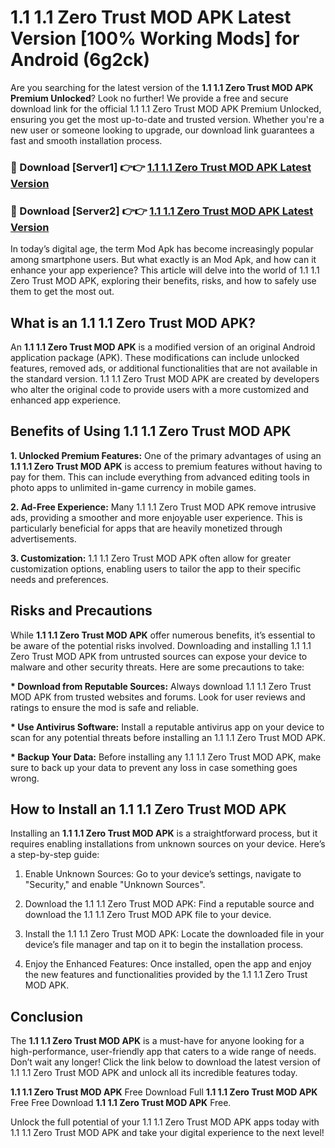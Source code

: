 # 1.1 1.1 Zero Trust MOD APK Latest Version [100% Working Mods] for Android (6g2ck)

Are you searching for the latest version of the <strong>1.1 1.1 Zero Trust MOD APK Premium Unlocked</strong>? Look no further! We provide a free and secure download link for the official 1.1 1.1 Zero Trust MOD APK Premium Unlocked, ensuring you get the most up-to-date and trusted version. Whether you're a new user or someone looking to upgrade, our download link guarantees a fast and smooth installation process.


<h3>🔴 Download [Server1] 👉👉 <a href="https://getmodsapk.pages.dev?q=1.1+1.1+Zero+Trust+MOD+APK&ref=4R3">1.1 1.1 Zero Trust MOD APK Latest Version</a></h3>

<h3>🔴 Download [Server2] 👉👉 <a href="https://getmodsapk.pages.dev?q=1.1+1.1+Zero+Trust+MOD+APK&ref=4R3">1.1 1.1 Zero Trust MOD APK Latest Version</a></h3>


In today’s digital age, the term Mod Apk has become increasingly popular among smartphone users. But what exactly is an Mod Apk, and how can it enhance your app experience? This article will delve into the world of 1.1 1.1 Zero Trust MOD APK, exploring their benefits, risks, and how to safely use them to get the most out.


<h2>What is an 1.1 1.1 Zero Trust MOD APK?</h2>

An <strong>1.1 1.1 Zero Trust MOD APK</strong> is a modified version of an original Android application package (APK). These modifications can include unlocked features, removed ads, or additional functionalities that are not available in the standard version. 1.1 1.1 Zero Trust MOD APK are created by developers who alter the original code to provide users with a more customized and enhanced app experience.


<h2>Benefits of Using 1.1 1.1 Zero Trust MOD APK</h2>

<strong> 1. Unlocked Premium Features:</strong> One of the primary advantages of using an <strong>1.1 1.1 Zero Trust MOD APK</strong> is access to premium features without having to pay for them. This can include everything from advanced editing tools in photo apps to unlimited in-game currency in mobile games.

<strong> 2. Ad-Free Experience:</strong> Many 1.1 1.1 Zero Trust MOD APK remove intrusive ads, providing a smoother and more enjoyable user experience. This is particularly beneficial for apps that are heavily monetized through advertisements.

<strong> 3. Customization:</strong> 1.1 1.1 Zero Trust MOD APK often allow for greater customization options, enabling users to tailor the app to their specific needs and preferences.


<h2>Risks and Precautions</h2>

While <strong>1.1 1.1 Zero Trust MOD APK</strong> offer numerous benefits, it’s essential to be aware of the potential risks involved. Downloading and installing 1.1 1.1 Zero Trust MOD APK from untrusted sources can expose your device to malware and other security threats. Here are some precautions to take:

<strong> * Download from Reputable Sources:</strong> Always download 1.1 1.1 Zero Trust MOD APK from trusted websites and forums. Look for user reviews and ratings to ensure the mod is safe and reliable.

<strong> * Use Antivirus Software:</strong> Install a reputable antivirus app on your device to scan for any potential threats before installing an 1.1 1.1 Zero Trust MOD APK.

<strong> * Backup Your Data:</strong> Before installing any 1.1 1.1 Zero Trust MOD APK, make sure to back up your data to prevent any loss in case something goes wrong.


<h2>How to Install an 1.1 1.1 Zero Trust MOD APK</h2>

Installing an <strong>1.1 1.1 Zero Trust MOD APK</strong> is a straightforward process, but it requires enabling installations from unknown sources on your device. Here’s a step-by-step guide:

 1. Enable Unknown Sources: Go to your device’s settings, navigate to "Security," and enable "Unknown Sources".

 2. Download the 1.1 1.1 Zero Trust MOD APK: Find a reputable source and download the 1.1 1.1 Zero Trust MOD APK file to your device.

 3. Install the 1.1 1.1 Zero Trust MOD APK: Locate the downloaded file in your device’s file manager and tap on it to begin the installation process.

 4. Enjoy the Enhanced Features: Once installed, open the app and enjoy the new features and functionalities provided by the 1.1 1.1 Zero Trust MOD APK.


<h2><strong>Conclusion</strong></h2>

The <strong>1.1 1.1 Zero Trust MOD APK</strong> is a must-have for anyone looking for a high-performance, user-friendly app that caters to a wide range of needs. Don’t wait any longer! Click the link below to download the latest version of 1.1 1.1 Zero Trust MOD APK and unlock all its incredible features today.

<strong>1.1 1.1 Zero Trust MOD APK</strong> Free Download Full <strong>1.1 1.1 Zero Trust MOD APK</strong> Free Free Download <strong>1.1 1.1 Zero Trust MOD APK</strong> Free.

Unlock the full potential of your 1.1 1.1 Zero Trust MOD APK apps today with 1.1 1.1 Zero Trust MOD APK and take your digital experience to the next level!